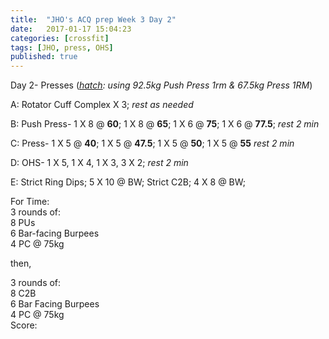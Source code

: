 ```yaml
---
title:  "JHO's ACQ prep Week 3 Day 2"
date:   2017-01-17 15:04:23
categories: [crossfit]
tags: [JHO, press, OHS]
published: true
---
```

Day 2- Presses (_[hatch][hatch_link]: using 92.5kg Push Press 1rm & 67.5kg Press 1RM_)

A: Rotator Cuff Complex X 3; _rest as needed_  

B: Push Press- 1 X 8 @ **60**; 1 X 8 @ **65**; 1 X 6 @ **75**; 1 X 6 @ **77.5**; _rest 2 min_

C: Press- 1 X 5 @ **40**; 1 X 5 @ **47.5**; 1 X 5 @ **50**; 1 X 5 @ **55** _rest 2 min_

D: OHS- 1 X 5, 1 X 4, 1 X 3, 3 X 2; _rest 2 min_  

E: Strict Ring Dips; 5 X 10 @ BW;
Strict C2B; 4 X 8 @ BW;

For Time:  
3 rounds of:  
8 PUs  
6 Bar-facing Burpees  
4 PC @ 75kg  

then,

3 rounds of:  
8 C2B  
6 Bar Facing Burpees  
4 PC @ 75kg  
Score: 


[hatch_link]: http://www.hatchsquat.com/hatch-squat-calculator/